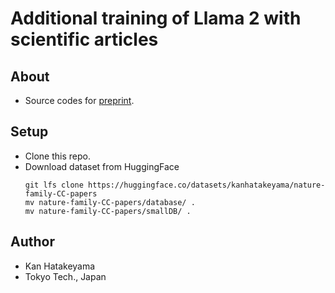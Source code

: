 # Additional training of Llama 2 with scientific articles

## About
- Source codes for [preprint]().

## Setup
- Clone this repo.
- Download dataset from HuggingFace
    ~~~
    git lfs clone https://huggingface.co/datasets/kanhatakeyama/nature-family-CC-papers
    mv nature-family-CC-papers/database/ .
    mv nature-family-CC-papers/smallDB/ .
 
    ~~~

## Author
- Kan Hatakeyama
- Tokyo Tech., Japan